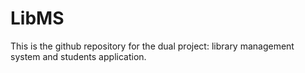 # LibMS
This is the github repository for the dual project: library management system and students application. 
